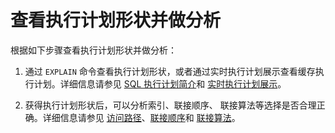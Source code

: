 查看执行计划形状并做分析 
=================================



根据如下步骤查看执行计划形状并做分析：

1. 通过 `EXPLAIN` 命令查看执行计划形状，或者通过实时执行计划展示查看缓存执行计划。详细信息请参见 [SQL 执行计划简介](../../../../../../12.sql-optimization-guide-1/2.sql-execution-plan-3/1.introduction-to-sql-execution-plans-2.md)和 [实时执行计划展示](../../../../../../12.sql-optimization-guide-1/2.sql-execution-plan-3/5.real-time-execution-plan-display-3.md)。

   

2. 获得执行计划形状后，可以分析索引、联接顺序、 联接算法等选择是否合理正确。详细信息请参见 [访问路径](../../../../../../12.sql-optimization-guide-1/4.sql-optimization-1/5.query-optimization-2/1.access-path-3/1.overview-16.md)、[联接顺序](../../../../../../12.sql-optimization-guide-1/4.sql-optimization-1/5.query-optimization-2/2.join-algorithm-5/3.join-order-3.md)和 [联接算法](../../../../../../12.sql-optimization-guide-1/4.sql-optimization-1/5.query-optimization-2/2.join-algorithm-5/2.join-algorithm-6.md)。

   



